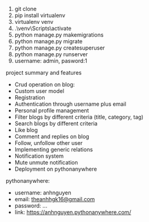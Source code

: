 1. git clone
2. pip install virtualenv
3. virtualenv venv
4. .\venv\Scripts\activate
5. python manage.py makemigrations
6. python manage.py migrate
7. python manage.py createsuperuser
8. python manage.py runserver
9. username: admin, pasword:1

project summary and features
  + Crud operation on blog: 
  + Custom user model
  + Registration
  + Authentication through username plus email
  + Personal profile management
  + Filter blogs by different criteria (title, category, tag)
  + Search blogs by different criteria
  + Like blog
  + Comment and replies on blog
  + Follow,  unfollow other user
  + Implementing generic relations
  + Notification system
  + Mute unmute notification
  + Deployment on pythonanywhere

pythonanywhere:
  + username: anhnguyen
  + email: theanhhgk16@gmail.com
  + password: ...
  + link: https://anhnguyen.pythonanywhere.com/


